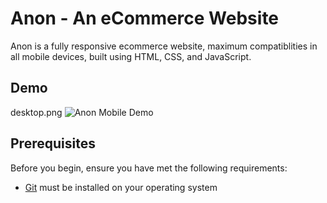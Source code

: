 # Anon - An eCommerce Website
Anon is a fully responsive ecommerce website, maximum compatiblities in all mobile devices, built using HTML, CSS, and JavaScript.

## Demo

desktop.png
![Anon Mobile Demo](./website-demo-image/mobile.png "Mobile Demo")

## Prerequisites

Before you begin, ensure you have met the following requirements:

* [Git](https://git-scm.com/downloads "Download Git") must be installed on your operating system
